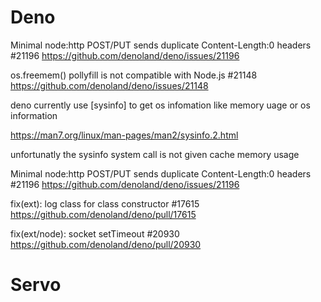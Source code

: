 

# Deno

Minimal node:http POST/PUT sends duplicate Content-Length:0 headers #21196
https://github.com/denoland/deno/issues/21196


os.freemem() pollyfill is not compatible with Node.js #21148
https://github.com/denoland/deno/issues/21148

deno currently use [sysinfo] to get os infomation like memory uage or os information

https://man7.org/linux/man-pages/man2/sysinfo.2.html

unfortunatly the sysinfo system call is not given cache memory usage


Minimal node:http POST/PUT sends duplicate Content-Length:0 headers #21196
https://github.com/denoland/deno/issues/21196


fix(ext): log class for class constructor #17615
https://github.com/denoland/deno/pull/17615

fix(ext/node): socket setTimeout #20930
https://github.com/denoland/deno/pull/20930




# Servo

